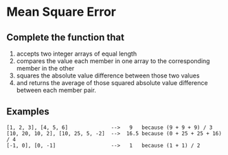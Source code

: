 # Mean Square Error

## Complete the function that

1. accepts two integer arrays of equal length
2. compares the value each member in one array to the corresponding member in the other
3. squares the absolute value difference between those two values
4. and returns the average of those squared absolute value difference between each member pair.

## Examples

    [1, 2, 3], [4, 5, 6]              -->   9   because (9 + 9 + 9) / 3
    [10, 20, 10, 2], [10, 25, 5, -2]  -->  16.5 because (0 + 25 + 25 + 16) / 4
    [-1, 0], [0, -1]                  -->   1   because (1 + 1) / 2
